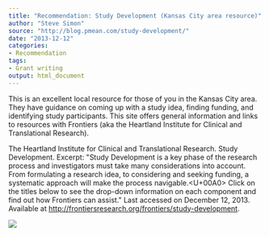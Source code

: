 ```yaml
---
title: "Recommendation: Study Development (Kansas City area resource)"
author: "Steve Simon"
source: "http://blog.pmean.com/study-development/"
date: "2013-12-12"
categories:
- Recommendation
tags:
- Grant writing
output: html_document
---
```


This is an excellent local resource for those of you in the Kansas City
area. They have guidance on coming up with a study idea, finding
funding, and identifying study participants. This site offers general
information and links to resources with Frontiers (aka the Heartland
Institute for Clinical and Translational Research).

<!---More--->

The Heartland Institute for Clinical and Translational Research. Study
Development. Excerpt: "Study Development is a key phase of the research
process and investigators must take many considerations into account.
From formulating a research idea, to considering and seeking funding, a
systematic approach will make the process navigable.<U+00A0> Click on the
titles below to see the drop-down information on each component and find
out how Frontiers can assist." Last accessed on December 12, 2013.
Available at <http://frontiersresearch.org/frontiers/study-development>.

![](http://www.pmean.com/images/study-development01.png)




